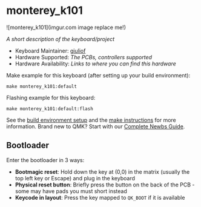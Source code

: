 # monterey_k101

![monterey_k101](imgur.com image replace me!)

*A short description of the keyboard/project*

* Keyboard Maintainer: [giuliof](https://github.com/giuliof)
* Hardware Supported: *The PCBs, controllers supported*
* Hardware Availability: *Links to where you can find this hardware*

Make example for this keyboard (after setting up your build environment):

    make monterey_k101:default

Flashing example for this keyboard:

    make monterey_k101:default:flash

See the [build environment setup](https://docs.qmk.fm/#/getting_started_build_tools) and the [make instructions](https://docs.qmk.fm/#/getting_started_make_guide) for more information. Brand new to QMK? Start with our [Complete Newbs Guide](https://docs.qmk.fm/#/newbs).

## Bootloader

Enter the bootloader in 3 ways:

* **Bootmagic reset**: Hold down the key at (0,0) in the matrix (usually the top left key or Escape) and plug in the keyboard
* **Physical reset button**: Briefly press the button on the back of the PCB - some may have pads you must short instead
* **Keycode in layout**: Press the key mapped to `QK_BOOT` if it is available
